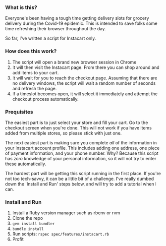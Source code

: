 ### What is this? ###

Everyone's been having a tough time getting delivery slots for grocery delivery during the Covid-19 epidemic. This is intended to save folks some time refreshing their browser throughout the day.

So far, I've written a script for Instacart only.

### How does this work? ###

1. The script will open a brand new browser session in Chrome
2. It will then visit the Instacart page. From there you can shop around and add items to your cart.
3. It will wait for you to reach the checkout page. Assuming that there are no delivery windows, the script will wait a random number of seconds and refresh the page.
4. If a timeslot becomes open, it will select it immediately and attempt the checkout process automatically.

### Prequisites ###

The easiest part is to just select your store and fill your cart. Go to the checkout screen when you're done. This will not work if you have items added from multiple stores, so please stick with just one.

The next easiest part is making sure you complete _all_ of the information in your Instacart account profile. This includes adding one address, one piece of payment information, and your phone number. Why? Because this script has _zero_ knowledge of your personal information, so it will not try to enter these automatically.

The hardest part will be getting this script running in the first place. If you're not too tech-savvy, it can be a little bit of a challenge. I've really dumbed down the 'Install and Run' steps below, and will try to add a tutorial when I can.

### Install and Run ###

1. Install a Ruby version manager such as rbenv or rvm
2. Clone the repo
3. `gem install bundler`
4. `bundle install`
5. Run scripts: `rspec spec/features/instacart.rb`
6. Profit